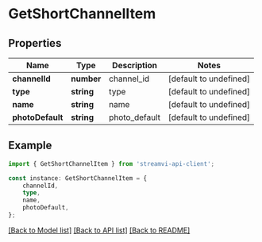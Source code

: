 # GetShortChannelItem


## Properties

Name | Type | Description | Notes
------------ | ------------- | ------------- | -------------
**channelId** | **number** | channel_id | [default to undefined]
**type** | **string** | type | [default to undefined]
**name** | **string** | name | [default to undefined]
**photoDefault** | **string** | photo_default | [default to undefined]

## Example

```typescript
import { GetShortChannelItem } from 'streamvi-api-client';

const instance: GetShortChannelItem = {
    channelId,
    type,
    name,
    photoDefault,
};
```

[[Back to Model list]](../README.md#documentation-for-models) [[Back to API list]](../README.md#documentation-for-api-endpoints) [[Back to README]](../README.md)
